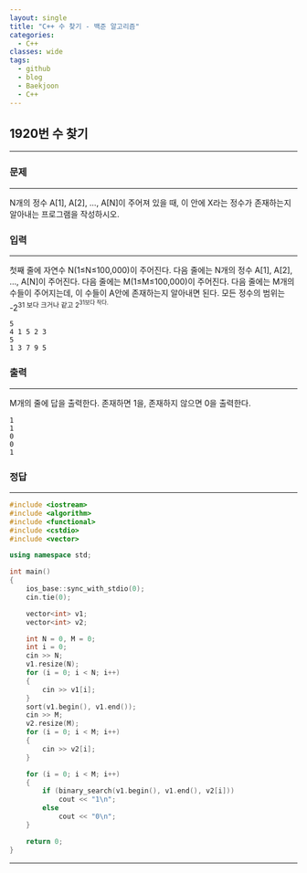```yaml
---
layout: single
title: "C++ 수 찾기 - 백준 알고리즘"
categories:
  - C++
classes: wide
tags:
  - github
  - blog
  - Baekjoon
  - C++
---
```

## 1920번 **수 찾기**
---

### 문제
---
N개의 정수 A[1], A[2], …, A[N]이 주어져 있을 때, 이 안에 X라는 정수가 존재하는지 알아내는 프로그램을 작성하시오.

### 입력
---
첫째 줄에 자연수 N(1≤N≤100,000)이 주어진다. 다음 줄에는 N개의 정수 A[1], A[2], …, A[N]이 주어진다. 다음 줄에는 M(1≤M≤100,000)이 주어진다. 다음 줄에는 M개의 수들이 주어지는데, 이 수들이 A안에 존재하는지 알아내면 된다. 모든 정수의 범위는 -2<sup>31 보다 크거나 같고 2<sup>31보다 작다.  
```
5
4 1 5 2 3
5
1 3 7 9 5
```

### 출력
---
M개의 줄에 답을 출력한다. 존재하면 1을, 존재하지 않으면 0을 출력한다.
```
1
1
0
0
1
```

### 정답
---
```c++
#include <iostream>
#include <algorithm>
#include <functional>
#include <cstdio>
#include <vector>

using namespace std;

int main()
{
	ios_base::sync_with_stdio(0);
	cin.tie(0);

	vector<int> v1;
	vector<int> v2;

	int N = 0, M = 0;
	int i = 0;
	cin >> N;
	v1.resize(N);
	for (i = 0; i < N; i++)
	{
		cin >> v1[i];
	}
	sort(v1.begin(), v1.end());
	cin >> M;
	v2.resize(M);
	for (i = 0; i < M; i++)
	{
		cin >> v2[i];
	}

	for (i = 0; i < M; i++)
	{
		if (binary_search(v1.begin(), v1.end(), v2[i]))
			cout << "1\n";
		else
			cout << "0\n";
	}

	return 0;
}
```

---
